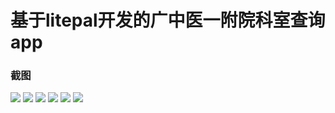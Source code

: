 # 基于litepal开发的广中医一附院科室查询app
### 截图
[![](https://raw.githubusercontent.com/iamlocky/ClinicalDepartments/master/screenshots/Screenrecorder-%5B00_00_02%5D%5B20171016-222021-2%5D.JPG)](https://raw.githubusercontent.com/iamlocky/ClinicalDepartments/master/screenshots/Screenrecorder-%5B00_00_02%5D%5B20171016-222021-2%5D.JPG)
[![](https://raw.githubusercontent.com/iamlocky/ClinicalDepartments/master/screenshots/Screenrecorder-%5B00_00_06%5D%5B20171016-221945-1%5D.JPG)](https://raw.githubusercontent.com/iamlocky/ClinicalDepartments/master/screenshots/Screenrecorder-%5B00_00_06%5D%5B20171016-221945-1%5D.JPG)
[![](https://raw.githubusercontent.com/iamlocky/ClinicalDepartments/master/screenshots/Screenrecorder-%5B00_00_16%5D%5B20171016-222119-3%5D.JPG)](https://raw.githubusercontent.com/iamlocky/ClinicalDepartments/master/screenshots/Screenrecorder-%5B00_00_16%5D%5B20171016-222119-3%5D.JPG)
[![](https://raw.githubusercontent.com/iamlocky/ClinicalDepartments/master/screenshots/Screenrecorder-%5B00_00_40%5D%5B20171016-222216-4%5D.JPG)](https://raw.githubusercontent.com/iamlocky/ClinicalDepartments/master/screenshots/Screenrecorder-%5B00_00_40%5D%5B20171016-222216-4%5D.JPG)
[![](https://raw.githubusercontent.com/iamlocky/ClinicalDepartments/master/screenshots/Screenrecorder-%5B00_00_46%5D%5B20171016-222236-5%5D.JPG)](https://raw.githubusercontent.com/iamlocky/ClinicalDepartments/master/screenshots/Screenrecorder-%5B00_00_46%5D%5B20171016-222236-5%5D.JPG)
[![](https://raw.githubusercontent.com/iamlocky/ClinicalDepartments/master/screenshots/Screenrecorder-%5B00_00_55%5D%5B20171016-222308-6%5D.JPG)](https://raw.githubusercontent.com/iamlocky/ClinicalDepartments/master/screenshots/Screenrecorder-%5B00_00_55%5D%5B20171016-222308-6%5D.JPG)